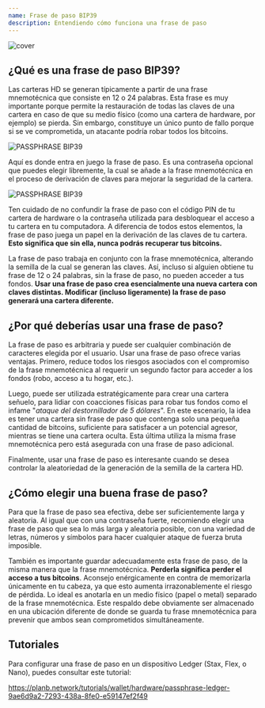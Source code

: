 ```yaml
---
name: Frase de paso BIP39
description: Entendiendo cómo funciona una frase de paso
---
```

![cover](assets/cover.webp)

## ¿Qué es una frase de paso BIP39?

Las carteras HD se generan típicamente a partir de una frase mnemotécnica que consiste en 12 o 24 palabras. Esta frase es muy importante porque permite la restauración de todas las claves de una cartera en caso de que su medio físico (como una cartera de hardware, por ejemplo) se pierda. Sin embargo, constituye un único punto de fallo porque si se ve comprometida, un atacante podría robar todos los bitcoins.

![PASSPHRASE BIP39](assets/notext/01.webp)

Aquí es donde entra en juego la frase de paso. Es una contraseña opcional que puedes elegir libremente, la cual se añade a la frase mnemotécnica en el proceso de derivación de claves para mejorar la seguridad de la cartera.

![PASSPHRASE BIP39](assets/notext/02.webp)

Ten cuidado de no confundir la frase de paso con el código PIN de tu cartera de hardware o la contraseña utilizada para desbloquear el acceso a tu cartera en tu computadora. A diferencia de todos estos elementos, la frase de paso juega un papel en la derivación de las claves de tu cartera. **Esto significa que sin ella, nunca podrás recuperar tus bitcoins.**

La frase de paso trabaja en conjunto con la frase mnemotécnica, alterando la semilla de la cual se generan las claves. Así, incluso si alguien obtiene tu frase de 12 o 24 palabras, sin la frase de paso, no pueden acceder a tus fondos. **Usar una frase de paso crea esencialmente una nueva cartera con claves distintas. Modificar (incluso ligeramente) la frase de paso generará una cartera diferente.**

## ¿Por qué deberías usar una frase de paso?

La frase de paso es arbitraria y puede ser cualquier combinación de caracteres elegida por el usuario. Usar una frase de paso ofrece varias ventajas. Primero, reduce todos los riesgos asociados con el compromiso de la frase mnemotécnica al requerir un segundo factor para acceder a los fondos (robo, acceso a tu hogar, etc.).

Luego, puede ser utilizada estratégicamente para crear una cartera señuelo, para lidiar con coacciones físicas para robar tus fondos como el infame "*ataque del destornillador de 5 dólares*". En este escenario, la idea es tener una cartera sin frase de paso que contenga solo una pequeña cantidad de bitcoins, suficiente para satisfacer a un potencial agresor, mientras se tiene una cartera oculta. Esta última utiliza la misma frase mnemotécnica pero está asegurada con una frase de paso adicional.

Finalmente, usar una frase de paso es interesante cuando se desea controlar la aleatoriedad de la generación de la semilla de la cartera HD.

## ¿Cómo elegir una buena frase de paso?
Para que la frase de paso sea efectiva, debe ser suficientemente larga y aleatoria. Al igual que con una contraseña fuerte, recomiendo elegir una frase de paso que sea lo más larga y aleatoria posible, con una variedad de letras, números y símbolos para hacer cualquier ataque de fuerza bruta imposible.

También es importante guardar adecuadamente esta frase de paso, de la misma manera que la frase mnemotécnica. **Perderla significa perder el acceso a tus bitcoins**. Aconsejo enérgicamente en contra de memorizarla únicamente en tu cabeza, ya que esto aumenta irrazonablemente el riesgo de pérdida. Lo ideal es anotarla en un medio físico (papel o metal) separado de la frase mnemotécnica. Este respaldo debe obviamente ser almacenado en una ubicación diferente de donde se guarda tu frase mnemotécnica para prevenir que ambos sean comprometidos simultáneamente.

## Tutoriales

Para configurar una frase de paso en un dispositivo Ledger (Stax, Flex, o Nano), puedes consultar este tutorial:

https://planb.network/tutorials/wallet/hardware/passphrase-ledger-9ae6d9a2-7293-438a-8fe0-e59147ef2f49